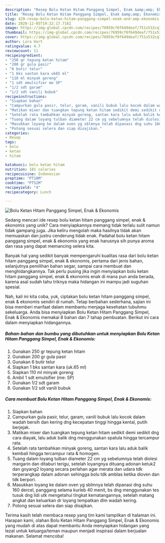 ```yaml
---
description: "Resep Bolu Ketan Hitam Panggang Simpel, Enak &amp;amp; Ekonomis, Bikin Ngiler"
title: "Resep Bolu Ketan Hitam Panggang Simpel, Enak &amp;amp; Ekonomis, Bikin Ngiler"
slug: 429-resep-bolu-ketan-hitam-panggang-simpel-enak-and-amp-ekonomis-bikin-ngiler
date: 2020-12-05T19:32:17.716Z
image: https://img-global.cpcdn.com/recipes/76959cf0f649deaf/751x532cq70/bolu-ketan-hitam-panggang-simpel-enak-ekonomis-foto-resep-utama.jpg
thumbnail: https://img-global.cpcdn.com/recipes/76959cf0f649deaf/751x532cq70/bolu-ketan-hitam-panggang-simpel-enak-ekonomis-foto-resep-utama.jpg
cover: https://img-global.cpcdn.com/recipes/76959cf0f649deaf/751x532cq70/bolu-ketan-hitam-panggang-simpel-enak-ekonomis-foto-resep-utama.jpg
author: Lora Hart
ratingvalue: 4.7
reviewcount: 11
recipeingredient:
- "250 gr tepung ketan hitam"
- "200 gr gula pasir"
- "6 butir telur"
- "1 bks santan kara uk65 ml"
- "110 ml minyak goreng"
- "1 sdt emulsifier me SP"
- "1/2 sdt garam"
- "1/2 sdt vanili bubuk"
recipeinstructions:
- "Siapkan bahan"
- "Campurkan gula pasir, telur, garam, vanili bubuk lalu kocok dalam wadah bersih dan kering dng kecepatan tinggi hingga kental, putih berjejak."
- "Matikan mixer dan tuangkan tepung ketan hitam sedikit demi sedikit dng cara diayak, lalu aduk balik dng menggunakan spatula hingga tercampur rata."
- "Setelah rata tambahkan minyak goreng, santan kara lalu aduk balik kembali hingga tercampur rata &amp; homogen."
- "Tuang dalam loyang tulban diameter 22 cm yg sebelumnya telah diolesi margarin dan ditaburi terigu, setelah loyangnya dituang adonan ketuk2 dan goyang2 loyang secara perlahan agar merata dan udara tdk terperangkap dalam adonan sehingga bolu tdk amblas ketika dioven dan tdk berpori."
- "Masukkan loyang ke dalam oven yg sblmnya telah dipanasi dng suhu 160 dercel, panggang selama kurleb 40 menit, bs dng menggunakan tes tusuk dng lidi utk mengetahui tingkat kematangannya, setelah matang angkat dan keluarkan dr loyang tempatkan dlm wadah kering."
- "Potong sesuai selera dan siap disajikan."
categories:
- Resep
tags:
- bolu
- ketan
- hitam

katakunci: bolu ketan hitam 
nutrition: 181 calories
recipecuisine: Indonesian
preptime: "PT18M"
cooktime: "PT52M"
recipeyield: "4"
recipecategory: Lunch

---
```



![Bolu Ketan Hitam Panggang Simpel, Enak &amp; Ekonomis](https://img-global.cpcdn.com/recipes/76959cf0f649deaf/751x532cq70/bolu-ketan-hitam-panggang-simpel-enak-ekonomis-foto-resep-utama.jpg)

Sedang mencari ide resep bolu ketan hitam panggang simpel, enak &amp; ekonomis yang unik? Cara menyiapkannya memang tidak terlalu sulit namun tidak gampang juga. Jika keliru mengolah maka hasilnya tidak akan memuaskan dan justru cenderung tidak enak. Padahal bolu ketan hitam panggang simpel, enak &amp; ekonomis yang enak harusnya sih punya aroma dan rasa yang dapat memancing selera kita.

Banyak hal yang sedikit banyak mempengaruhi kualitas rasa dari bolu ketan hitam panggang simpel, enak &amp; ekonomis, pertama dari jenis bahan, selanjutnya pemilihan bahan segar, sampai cara membuat dan menghidangkannya. Tak perlu pusing jika ingin menyiapkan bolu ketan hitam panggang simpel, enak &amp; ekonomis enak di mana pun anda berada, karena asal sudah tahu triknya maka hidangan ini mampu jadi suguhan spesial.




Nah, kali ini kita coba, yuk, ciptakan bolu ketan hitam panggang simpel, enak &amp; ekonomis sendiri di rumah. Tetap berbahan sederhana, sajian ini bisa memberi manfaat dalam membantu menjaga kesehatan tubuhmu sekeluarga. Anda bisa menyiapkan Bolu Ketan Hitam Panggang Simpel, Enak &amp; Ekonomis memakai 8 bahan dan 7 tahap pembuatan. Berikut ini cara dalam menyiapkan hidangannya.

<!--inarticleads1-->

##### Bahan-bahan dan bumbu yang dibutuhkan untuk menyiapkan Bolu Ketan Hitam Panggang Simpel, Enak &amp; Ekonomis:

1. Gunakan 250 gr tepung ketan hitam
1. Gunakan 200 gr gula pasir
1. Gunakan 6 butir telur
1. Siapkan 1 bks santan kara (uk.65 ml)
1. Siapkan 110 ml minyak goreng
1. Ambil 1 sdt emulsifier (me: SP)
1. Gunakan 1/2 sdt garam
1. Gunakan 1/2 sdt vanili bubuk




<!--inarticleads2-->

##### Cara membuat Bolu Ketan Hitam Panggang Simpel, Enak &amp; Ekonomis:

1. Siapkan bahan
1. Campurkan gula pasir, telur, garam, vanili bubuk lalu kocok dalam wadah bersih dan kering dng kecepatan tinggi hingga kental, putih berjejak.
1. Matikan mixer dan tuangkan tepung ketan hitam sedikit demi sedikit dng cara diayak, lalu aduk balik dng menggunakan spatula hingga tercampur rata.
1. Setelah rata tambahkan minyak goreng, santan kara lalu aduk balik kembali hingga tercampur rata &amp; homogen.
1. Tuang dalam loyang tulban diameter 22 cm yg sebelumnya telah diolesi margarin dan ditaburi terigu, setelah loyangnya dituang adonan ketuk2 dan goyang2 loyang secara perlahan agar merata dan udara tdk terperangkap dalam adonan sehingga bolu tdk amblas ketika dioven dan tdk berpori.
1. Masukkan loyang ke dalam oven yg sblmnya telah dipanasi dng suhu 160 dercel, panggang selama kurleb 40 menit, bs dng menggunakan tes tusuk dng lidi utk mengetahui tingkat kematangannya, setelah matang angkat dan keluarkan dr loyang tempatkan dlm wadah kering.
1. Potong sesuai selera dan siap disajikan.




Terima kasih telah membaca resep yang tim kami tampilkan di halaman ini. Harapan kami, olahan Bolu Ketan Hitam Panggang Simpel, Enak &amp; Ekonomis yang mudah di atas dapat membantu Anda menyiapkan hidangan yang lezat untuk keluarga/teman maupun menjadi inspirasi dalam berjualan makanan. Selamat mencoba!

